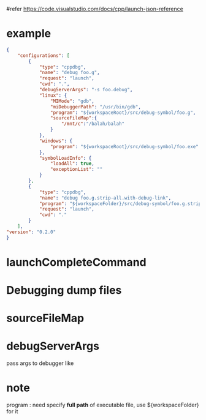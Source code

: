 #refer
https://code.visualstudio.com/docs/cpp/launch-json-reference

# example

```json
{
    "configurations": [
        {
            "type": "cppdbg",
            "name": "debug foo.g",
            "request": "launch",
            "cwd": ".",
            "debugServerArgs": "-s foo.debug",
            "linux": {
                "MIMode": "gdb",
                "miDebuggerPath": "/usr/bin/gdb",
                "program": "${workspaceRoot}/src/debug-symbol/foo.g",
                "sourceFileMap":{
                    "/mnt/c":"/balah/balah"
                }
            },
            "windows": {
                "program": "${workspaceRoot}/src/debug-symbol/foo.exe"
            },
            "symbolLoadInfo": {
                "loadAll": true,
                "exceptionList": ""
            }
        },
        {
            "type": "cppdbg",
            "name": "debug foo.g.strip-all.with-debug-link",
            "program": "${workspaceFolder}/src/debug-symbol/foo.g.strip-all.with-debug-link",
            "request": "launch",
            "cwd": "."
        }
    ],
"version": "0.2.0"
}
```

# launchCompleteCommand

# Debugging dump files

# sourceFileMap

# debugServerArgs

pass args to debugger
like

# note

program : need specify **full path** of executable file, use ${workspaceFolder} for it
